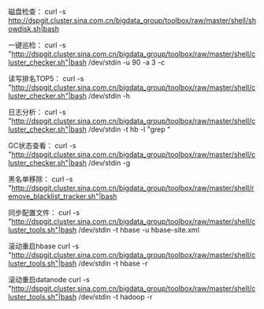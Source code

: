 磁盘检查：
curl -s http://dspgit.cluster.sina.com.cn/bigdata_group/toolbox/raw/master/shell/showdisk.sh|bash

一键巡检：
curl -s "http://dspgit.cluster.sina.com.cn/bigdata_group/toolbox/raw/master/shell/cluster_checker.sh"|bash /dev/stdin -u 90 -a 3 -c

读写排名TOP5：
curl -s "http://dspgit.cluster.sina.com.cn/bigdata_group/toolbox/raw/master/shell/cluster_checker.sh"|bash /dev/stdin -h

日志分析：
curl -s "http://dspgit.cluster.sina.com.cn/bigdata_group/toolbox/raw/master/shell/cluster_checker.sh"|bash /dev/stdin -t hb -l "grep "

GC状态查看：
curl -s "http://dspgit.cluster.sina.com.cn/bigdata_group/toolbox/raw/master/shell/cluster_checker.sh"|bash /dev/stdin -g

黑名单移除：
curl -s "http://dspgit.cluster.sina.com.cn/bigdata_group/toolbox/raw/master/shell/remove_blacklist_tracker.sh"|bash

同步配置文件：
curl -s "http://dspgit.cluster.sina.com.cn/bigdata_group/toolbox/raw/master/shell/cluster_tools.sh"|bash /dev/stdin -t hbase -u hbase-site.xml

滚动重启hbase
curl -s "http://dspgit.cluster.sina.com.cn/bigdata_group/toolbox/raw/master/shell/cluster_tools.sh"|bash /dev/stdin -t hbase -r

滚动重启datanode
curl -s "http://dspgit.cluster.sina.com.cn/bigdata_group/toolbox/raw/master/shell/cluster_tools.sh"|bash /dev/stdin -t hadoop -r